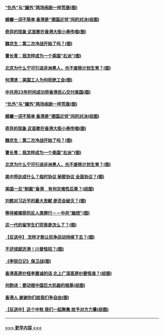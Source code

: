 #### [“仇外”与“媚外”两场闹剧一样荒唐(图)](../pages/p4/907689.md?t=09181655) 
#### [蟑螂一词不简单 香港是“德国近邻”间的对决(组图)](../pages/p4/907618.md?t=09181655) 
#### [奇异的现象 这首歌在香港大街小巷传唱(图)](../pages/p4/907583.md?t=09181655) 
#### [魏京生：第二次冷战开始了吗？(图)](../pages/p4/907581.md?t=09181655) 
#### [曹长青：我怎样成为一个美国“右派”(图)](../pages/p4/907580.md?t=09181655) 
#### [北京为什么宁可引进非洲黑人，也不废除计划生育？(图)](../pages/p4/907577.md?t=09181655) 
#### [何清涟：美国工人为何拒绝工会(图)](../pages/p4/907701.md?t=09181655) 
#### [中共用23年时间成功将香港民心交付美国(图)](../pages/p4/907698.md?t=09181655) 
#### [“仇外”与“媚外”两场闹剧一样荒唐(图)](../pages/p4/907689.md?t=09181655) 
#### [蟑螂一词不简单 香港是“德国近邻”间的对决(组图)](../pages/p4/907618.md?t=09181655) 
#### [奇异的现象 这首歌在香港大街小巷传唱(图)](../pages/p4/907583.md?t=09181655) 
#### [魏京生：第二次冷战开始了吗？(图)](../pages/p4/907581.md?t=09181655) 
#### [曹长青：我怎样成为一个美国“右派”(图)](../pages/p4/907580.md?t=09181655) 
#### [北京为什么宁可引进非洲黑人，也不废除计划生育？(图)](../pages/p4/907577.md?t=09181655) 
#### [美中将达成什么？临时协议 秘密协议 全面协议？(图)](../pages/p4/907576.md?t=09181655) 
#### [美国一旦“制裁”香港　有何灾难性后果？(组图)](../pages/p4/907575.md?t=09181655) 
#### [刘鹤对习近平的最大贡献 是否会破灭？(图)](../pages/p4/907509.md?t=09181655) 
#### [等待被揭穿的反人类罪行－－中共“脑控”(图)](../pages/p4/907167.md?t=09181655) 
#### [这一代的留学生们究竟是怎么了？(图)](../pages/p4/907473.md?t=09181655) 
#### [【反送中】 怎样才能让抗争运动持续下去？(图)](../pages/p4/907466.md?t=09181655) 
#### [不还钱就还港！川普怪招？(图)](../pages/p4/907474.md?t=09181655) 
#### [《李锐日记》保卫战(图)](../pages/p4/907465.md?t=09181655) 
#### [香港高房价怪李嘉诚的话 北上广深高房价要怪谁？(组图)](../pages/p4/907471.md?t=09181655) 
#### [何韵诗：要动摇中国巨大机器的根基(组图)](../pages/p4/907469.md?t=09181655) 
#### [香港人 谢谢你们给我们争自由(图)](../pages/p4/907402.md?t=09181655) 
#### [【反送中】这个中秋 我们一起聚集 给予对方力量(组图)](../pages/p4/907401.md?t=09181655) 

----
#### [ >>> 更早内容 <<< ](../indexes/p4-earlier.md)
